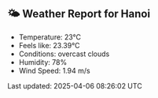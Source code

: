 <!-- WEATHER-START -->
## 🌤 Weather Report for Hanoi

- Temperature: 23°C
- Feels like: 23.39°C
- Conditions: overcast clouds
- Humidity: 78%
- Wind Speed: 1.94 m/s

Last updated: 2025-04-06 08:26:02 UTC
<!-- WEATHER-END -->
